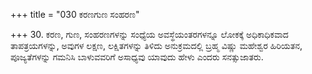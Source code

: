 +++
title = "030 ಕರಣಗುಣ ಸಂಹರಣ"

+++
30. ಕರಣ, ಗುಣ, ಸಂಹರಣಗಳನ್ನು ಸಂಧ್ಯೆಯ ಅವಸ್ಥೆಯಂತರಗಳನ್ನೂ ಲೋಕಕ್ಕೆ ಅಧಿಕಾಧಿಕವಾದ ತಾಪತ್ರಯಗಳನ್ನು, ಅವುಗಳ ಲಕ್ಷಣ, ಲಕ್ಷಿತಗಳನ್ನು ತಿಳಿದು ಅನುಕ್ರಮದಲ್ಲಿ ಬ್ರಹ್ಮ ವಿಷ್ಣು ಮಹೇಶ್ವರ ಹಿರಿಯತನ, ಪೂಜ್ಯತೆಗಳನ್ನು ಗಮನಿಸಿ ಬಾಳುವವರಿಗೆ ಅಸಾಧ್ಯವು ಯಾವುದು ಹೇಳು ಎಂದರು ಸನತ್ಸುಜಾತರು.